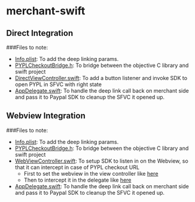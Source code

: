 # merchant-swift

## Direct Integration

###Files to note:

* [Info.plist](https://github.com/pvenkatakrishnan/merchant-swift/blob/master/merchant-swift/Info.plist#L44-L58): To add the deep linking params. 
* [PYPLCheckoutBridge.h](https://github.com/pvenkatakrishnan/merchant-swift/blob/master/merchant-swift/PYPLCheckoutBridge.h): To bridge between the objective C library and swift project
* [DirectViewController.swift](https://github.com/pvenkatakrishnan/merchant-swift/blob/master/merchant-swift/DirectViewController.swift#L41): To add a button listener and invoke SDK to open PYPL in SFVC with right state
* [AppDelegate.swift](https://github.com/pvenkatakrishnan/merchant-swift/blob/master/merchant-swift/AppDelegate.swift#L44-L51): To handle the deep link call back on merchant side and pass it to Paypal SDK to cleanup the SFVC it opened up.

## Webview Integration

###Files to note:

* [Info.plist](https://github.com/pvenkatakrishnan/merchant-swift/blob/master/merchant-swift/Info.plist#L44-L58): To add the deep linking params. 
* [PYPLCheckoutBridge.h](https://github.com/pvenkatakrishnan/merchant-swift/blob/master/merchant-swift/PYPLCheckoutBridge.h): To bridge between the objective C library and swift project
* [WebViewController.swift](https://github.com/pvenkatakrishnan/merchant-swift/blob/master/merchant-swift/WebViewController.swift): To setup SDK to listen in on the Webview, so that it can intercept in case of PYPL checkout URL
  * First to set the webview in the view controller like [here](https://github.com/pvenkatakrishnan/merchant-swift/blob/master/merchant-swift/WebViewController.swift#L24)
  * Then to intercept it in the delegate like [here](https://github.com/pvenkatakrishnan/merchant-swift/blob/master/merchant-swift/WebViewController.swift#L35)
* [AppDelegate.swift](https://github.com/pvenkatakrishnan/merchant-swift/blob/master/merchant-swift/AppDelegate.swift#L44-L51): To handle the deep link call back on merchant side and pass it to Paypal SDK to cleanup the SFVC it opened up.
